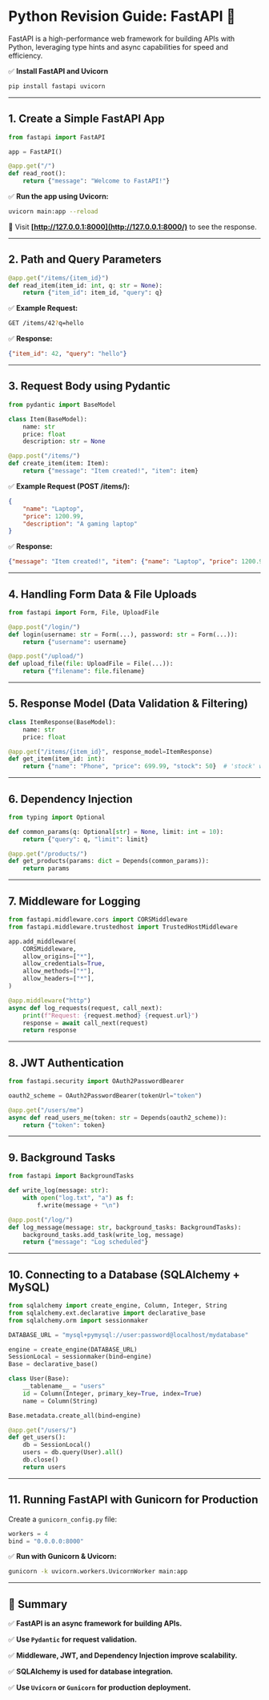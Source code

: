 # **Python Revision Guide: FastAPI 🚀**

FastAPI is a high-performance web framework for building APIs with Python, leveraging type hints and async capabilities for speed and efficiency.

✅ **Install FastAPI and Uvicorn**

```bash
pip install fastapi uvicorn
```

---

## **1. Create a Simple FastAPI App**

```python
from fastapi import FastAPI

app = FastAPI()

@app.get("/")
def read_root():
    return {"message": "Welcome to FastAPI!"}
```

✅ **Run the app using Uvicorn:**

```bash
uvicorn main:app --reload
```

🚀 Visit **[http://127.0.0.1:8000](http://127.0.0.1:8000/)** to see the response.

---

## **2. Path and Query Parameters**

```python
@app.get("/items/{item_id}")
def read_item(item_id: int, q: str = None):
    return {"item_id": item_id, "query": q}
```

✅ **Example Request:**

```bash
GET /items/42?q=hello
```

✅ **Response:**

```json
{"item_id": 42, "query": "hello"}
```

---

## **3. Request Body using Pydantic**

```python
from pydantic import BaseModel

class Item(BaseModel):
    name: str
    price: float
    description: str = None

@app.post("/items/")
def create_item(item: Item):
    return {"message": "Item created!", "item": item}
```

✅ **Example Request (POST /items/):**

```json
{
    "name": "Laptop",
    "price": 1200.99,
    "description": "A gaming laptop"
}
```

✅ **Response:**

```json
{"message": "Item created!", "item": {"name": "Laptop", "price": 1200.99, "description": "A gaming laptop"}}
```

---

## **4. Handling Form Data & File Uploads**

```python
from fastapi import Form, File, UploadFile

@app.post("/login/")
def login(username: str = Form(...), password: str = Form(...)):
    return {"username": username}

@app.post("/upload/")
def upload_file(file: UploadFile = File(...)):
    return {"filename": file.filename}
```

---

## **5. Response Model (Data Validation & Filtering)**

```python
class ItemResponse(BaseModel):
    name: str
    price: float

@app.get("/items/{item_id}", response_model=ItemResponse)
def get_item(item_id: int):
    return {"name": "Phone", "price": 699.99, "stock": 50}  # 'stock' will be ignored
```

---

## **6. Dependency Injection**

```python
from typing import Optional

def common_params(q: Optional[str] = None, limit: int = 10):
    return {"query": q, "limit": limit}

@app.get("/products/")
def get_products(params: dict = Depends(common_params)):
    return params
```

---

## **7. Middleware for Logging**

```python
from fastapi.middleware.cors import CORSMiddleware
from fastapi.middleware.trustedhost import TrustedHostMiddleware

app.add_middleware(
    CORSMiddleware,
    allow_origins=["*"],
    allow_credentials=True,
    allow_methods=["*"],
    allow_headers=["*"],
)

@app.middleware("http")
async def log_requests(request, call_next):
    print(f"Request: {request.method} {request.url}")
    response = await call_next(request)
    return response
```

---

## **8. JWT Authentication**

```python
from fastapi.security import OAuth2PasswordBearer

oauth2_scheme = OAuth2PasswordBearer(tokenUrl="token")

@app.get("/users/me")
async def read_users_me(token: str = Depends(oauth2_scheme)):
    return {"token": token}
```

---

## **9. Background Tasks**

```python
from fastapi import BackgroundTasks

def write_log(message: str):
    with open("log.txt", "a") as f:
        f.write(message + "\n")

@app.post("/log/")
def log_message(message: str, background_tasks: BackgroundTasks):
    background_tasks.add_task(write_log, message)
    return {"message": "Log scheduled"}
```

---

## **10. Connecting to a Database (SQLAlchemy + MySQL)**

```python
from sqlalchemy import create_engine, Column, Integer, String
from sqlalchemy.ext.declarative import declarative_base
from sqlalchemy.orm import sessionmaker

DATABASE_URL = "mysql+pymysql://user:password@localhost/mydatabase"

engine = create_engine(DATABASE_URL)
SessionLocal = sessionmaker(bind=engine)
Base = declarative_base()

class User(Base):
    __tablename__ = "users"
    id = Column(Integer, primary_key=True, index=True)
    name = Column(String)

Base.metadata.create_all(bind=engine)

@app.get("/users/")
def get_users():
    db = SessionLocal()
    users = db.query(User).all()
    db.close()
    return users
```

---

## **11. Running FastAPI with Gunicorn for Production**

Create a `gunicorn_config.py` file:

```python
workers = 4
bind = "0.0.0.0:8000"
```

✅ **Run with Gunicorn & Uvicorn:**

```bash
gunicorn -k uvicorn.workers.UvicornWorker main:app
```

---

## **🚀 Summary**

✅ **FastAPI is an async framework for building APIs.**

✅ **Use `Pydantic` for request validation.**

✅ **Middleware, JWT, and Dependency Injection improve scalability.**

✅ **SQLAlchemy is used for database integration.**

✅ **Use `Uvicorn` or `Gunicorn` for production deployment.**
